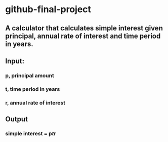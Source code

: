 # github-final-project

## A calculator that calculates simple interest given principal, annual rate of interest and time period in years.

## Input:
  ### p, principal amount
  ### t, time period in years
  ### r, annual rate of interest
## Output
   ### simple interest = p*t*r
